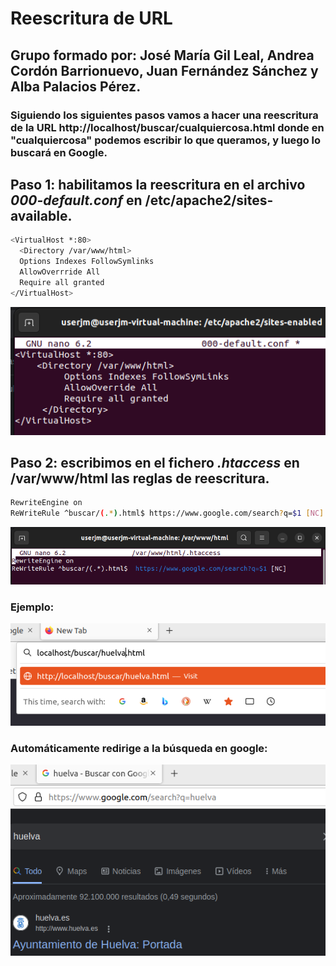# Reescritura de URL

## Grupo formado por: José María Gil Leal, Andrea Cordón Barrionuevo, Juan Fernández Sánchez y Alba Palacios Pérez.

### Siguiendo los siguientes pasos vamos a hacer una reescritura de la URL http://localhost/buscar/cualquiercosa.html donde en "cualquiercosa" podemos escribir lo que queramos, y luego lo buscará en Google.

## Paso 1: habilitamos la reescritura en el archivo *000-default.conf* en /etc/apache2/sites-available.
```bash
<VirtualHost *:80>
  <Directory /var/www/html>
  Options Indexes FollowSymlinks
  AllowOverrride All
  Require all granted
</VirtualHost>
```
![img](img/imagen1.png)

## Paso 2: escribimos en el fichero *.htaccess* en /var/www/html las reglas de reescritura.
```bash
RewriteEngine on
ReWriteRule ^buscar/(.*).html$ https://www.google.com/search?q=$1 [NC]
```

![img](img/imagen2.png)

### Ejemplo:

![img](img/imagen3.png)

### Automáticamente redirige a la búsqueda en google:

![img](img/imagen4.png)
